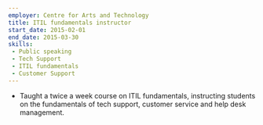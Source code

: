 ```yaml
---
employer: Centre for Arts and Technology
title: ITIL fundamentals instructor
start_date: 2015-02-01
end_date: 2015-03-30
skills:
 - Public speaking
 - Tech Support
 - ITIL fundamentals
 - Customer Support
---
```


- Taught a twice a week course on ITIL fundamentals, instructing students on the fundamentals of tech support, customer service and help desk management.
